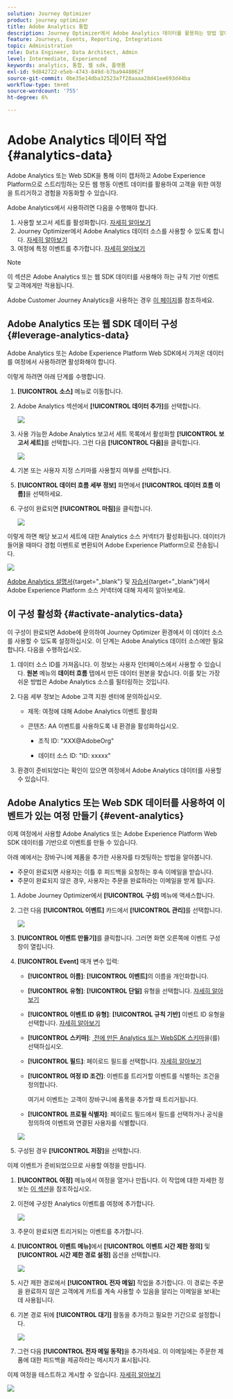 ```yaml
---
solution: Journey Optimizer
product: journey optimizer
title: Adobe Analytics 통합
description: Journey Optimizer에서 Adobe Analytics 데이터를 활용하는 방법 알아보기
feature: Journeys, Events, Reporting, Integrations
topic: Administration
role: Data Engineer, Data Architect, Admin
level: Intermediate, Experienced
keywords: analytics, 통합, 웹 sdk, 플랫폼
exl-id: 9d842722-e5eb-4743-849d-b7ba9448062f
source-git-commit: 0be35e14dba32523a7f28aaaa28d41ee693d44ba
workflow-type: tm+mt
source-wordcount: '755'
ht-degree: 6%

---
```


# Adobe Analytics 데이터 작업 {#analytics-data}

Adobe Analytics 또는 Web SDK을 통해 이미 캡처하고 Adobe Experience Platform으로 스트리밍하는 모든 웹 행동 이벤트 데이터를 활용하여 고객을 위한 여정을 트리거하고 경험을 자동화할 수 있습니다.

Adobe Analytics에서 사용하려면 다음을 수행해야 합니다.

1. 사용할 보고서 세트를 활성화합니다. [자세히 알아보기](#leverage-analytics-data)
1. Journey Optimizer에서 Adobe Analytics 데이터 소스를 사용할 수 있도록 합니다. [자세히 알아보기](#activate-analytics-data)
1. 여정에 특정 이벤트를 추가합니다. [자세히 알아보기](#event-analytic)

>[!NOTE]
>
>이 섹션은 Adobe Analytics 또는 웹 SDK 데이터를 사용해야 하는 규칙 기반 이벤트 및 고객에게만 적용됩니다.
> 
>Adobe Customer Journey Analytics을 사용하는 경우 [이 페이지](../reports/cja-ajo.md)를 참조하세요.
>

## Adobe Analytics 또는 웹 SDK 데이터 구성 {#leverage-analytics-data}

Adobe Analytics 또는 Adobe Experience Platform Web SDK에서 가져온 데이터를 여정에서 사용하려면 활성화해야 합니다.

이렇게 하려면 아래 단계를 수행합니다.

1. **[!UICONTROL 소스]** 메뉴로 이동합니다.

1. Adobe Analytics 섹션에서 **[!UICONTROL 데이터 추가]**&#x200B;를 선택합니다.

   ![](assets/ajo-aa_1.png)

1. 사용 가능한 Adobe Analytics 보고서 세트 목록에서 활성화할 **[!UICONTROL 보고서 세트]**&#x200B;를 선택합니다. 그런 다음 **[!UICONTROL 다음]**&#x200B;을 클릭합니다.

   ![](assets/ajo-aa_2.png)

1. 기본 또는 사용자 지정 스키마를 사용할지 여부를 선택합니다.

1. **[!UICONTROL 데이터 흐름 세부 정보]** 화면에서 **[!UICONTROL 데이터 흐름 이름]**&#x200B;을 선택하세요.

1. 구성이 완료되면 **[!UICONTROL 마침]**&#x200B;을 클릭합니다.

   ![](assets/ajo-aa_3.png)

이렇게 하면 해당 보고서 세트에 대한 Analytics 소스 커넥터가 활성화됩니다. 데이터가 들어올 때마다 경험 이벤트로 변환되어 Adobe Experience Platform으로 전송됩니다.

![](assets/ajo-aa_4.png)

[Adobe Analytics 설명서](https://experienceleague.adobe.com/docs/experience-platform/sources/connectors/adobe-applications/analytics.html?lang=ko){target="_blank"} 및 [자습서](https://experienceleague.adobe.com/docs/experience-platform/sources/ui-tutorials/create/adobe-applications/analytics.html?lang=ko){target="_blank"}에서 Adobe Experience Platform 소스 커넥터에 대해 자세히 알아보세요.

## 이 구성 활성화 {#activate-analytics-data}

이 구성이 완료되면 Adobe에 문의하여 Journey Optimizer 환경에서 이 데이터 소스를 사용할 수 있도록 설정하십시오. 이 단계는 Adobe Analytics 데이터 소스에만 필요합니다. 다음을 수행하십시오.

1. 데이터 소스 ID를 가져옵니다. 이 정보는 사용자 인터페이스에서 사용할 수 있습니다. **원본** 메뉴의 **데이터 흐름** 탭에서 만든 데이터 원본을 찾습니다. 이를 찾는 가장 쉬운 방법은 Adobe Analytics 소스를 필터링하는 것입니다.
1. 다음 세부 정보는 Adobe 고객 지원 센터에 문의하십시오.

   * 제목: 여정에 대해 Adobe Analytics 이벤트 활성화

   * 콘텐츠: AA 이벤트를 사용하도록 내 환경을 활성화하십시오.

      * 조직 ID: &quot;XXX@AdobeOrg&quot;

      * 데이터 소스 ID: &quot;ID: xxxxx&quot;

1. 환경이 준비되었다는 확인이 있으면 여정에서 Adobe Analytics 데이터를 사용할 수 있습니다.

## Adobe Analytics 또는 Web SDK 데이터를 사용하여 이벤트가 있는 여정 만들기 {#event-analytics}

이제 여정에서 사용할 Adobe Analytics 또는 Adobe Experience Platform Web SDK 데이터를 기반으로 이벤트를 만들 수 있습니다.

아래 예에서는 장바구니에 제품을 추가한 사용자를 타겟팅하는 방법을 알아봅니다.

* 주문이 완료되면 사용자는 이틀 후 피드백을 요청하는 후속 이메일을 받습니다.
* 주문이 완료되지 않은 경우, 사용자는 주문을 완료하라는 이메일을 받게 됩니다.

1. Adobe Journey Optimizer에서 **[!UICONTROL 구성]** 메뉴에 액세스합니다.

1. 그런 다음 **[!UICONTROL 이벤트]** 카드에서 **[!UICONTROL 관리]**&#x200B;를 선택합니다.

   ![](assets/ajo-aa_5.png)

1. **[!UICONTROL 이벤트 만들기]**&#x200B;를 클릭합니다. 그러면 화면 오른쪽에 이벤트 구성 창이 열립니다.

1. **[!UICONTROL Event]** 매개 변수 입력:

   * **[!UICONTROL 이름]**: **[!UICONTROL 이벤트]**&#x200B;의 이름을 개인화합니다.
   * **[!UICONTROL 유형]**: **[!UICONTROL 단일]** 유형을 선택합니다. [자세히 알아보기](../event/about-events.md)
   * **[!UICONTROL 이벤트 ID 유형]**: **[!UICONTROL 규칙 기반]** 이벤트 ID 유형을 선택합니다. [자세히 알아보기](../event/about-events.md#event-id-type)
   * **[!UICONTROL 스키마]**: [&#x200B; 전에 만든 Analytics 또는 WebSDK 스키마 &#x200B;](#leverage-analytics-data)을(를) 선택하십시오.
   * **[!UICONTROL 필드]**: 페이로드 필드를 선택합니다. [자세히 알아보기](../event/about-creating.md#define-the-payload-fields)
   * **[!UICONTROL 여정 ID 조건]**: 이벤트를 트리거할 이벤트를 식별하는 조건을 정의합니다.

     여기서 이벤트는 고객이 장바구니에 품목을 추가할 때 트리거됩니다.
   * **[!UICONTROL 프로필 식별자]**: 페이로드 필드에서 필드를 선택하거나 공식을 정의하여 이벤트와 연결된 사용자를 식별합니다.

   ![](assets/ajo-aa_6.png)

1. 구성된 경우 **[!UICONTROL 저장]**&#x200B;을 선택합니다.

이제 이벤트가 준비되었으므로 사용할 여정을 만듭니다.

1. **[!UICONTROL 여정]** 메뉴에서 여정을 열거나 만듭니다. 이 작업에 대한 자세한 정보는 [이 섹션](../building-journeys/journey-gs.md)을 참조하십시오.

1. 이전에 구성한 Analytics 이벤트를 여정에 추가합니다.

   ![](assets/ajo-aa_8.png)

1. 주문이 완료되면 트리거되는 이벤트를 추가합니다.

1. **[!UICONTROL 이벤트 메뉴]**&#x200B;에서 **[!UICONTROL 이벤트 시간 제한 정의]** 및 **[!UICONTROL 시간 제한 경로 설정]** 옵션을 선택합니다.

   ![](assets/ajo-aa_9.png)

1. 시간 제한 경로에서 **[!UICONTROL 전자 메일]** 작업을 추가합니다. 이 경로는 주문을 완료하지 않은 고객에게 카트를 계속 사용할 수 있음을 알리는 이메일을 보내는 데 사용됩니다.

1. 기본 경로 뒤에 **[!UICONTROL 대기]** 활동을 추가하고 필요한 기간으로 설정합니다.

   ![](assets/ajo-aa_10.png)

1. 그런 다음 **[!UICONTROL 전자 메일 동작]**&#x200B;을 추가하세요. 이 이메일에는 주문한 제품에 대한 피드백을 제공하라는 메시지가 표시됩니다.

이제 여정을 테스트하고 게시할 수 있습니다. [자세히 알아보기](../building-journeys/publishing-the-journey.md)

![](assets/ajo-aa_7.png)

